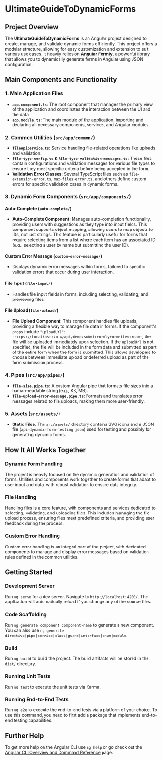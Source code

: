 # UltimateGuideToDynamicForms

## Project Overview

The **UltimateGuideToDynamicForms** is an Angular project designed to create, manage, and validate dynamic forms efficiently. This project offers a modular structure, allowing for easy customization and extension to suit various use cases. It heavily relies on **Angular Formly**, a powerful library that allows you to dynamically generate forms in Angular using JSON configuration.

## Main Components and Functionality

### 1. Main Application Files
- **`app.component.ts`**: The root component that manages the primary view of the application and coordinates the interaction between the UI and the data.
- **`app.module.ts`**: The main module of the application, importing and declaring all necessary components, services, and Angular modules.

### 2. Common Utilities (`src/app/common/`)
- **`fileApiService.ts`**: Service handling file-related operations like uploads and validation.
- **`file-type-config.ts` & `file-type-validation-messages.ts`**: These files contain configurations and validation messages for various file types to ensure they meet specific criteria before being accepted in the form.
- **Validation Error Classes**: Several TypeScript files such as `file-extension-error.ts`, `max-files-error.ts`, and others define custom errors for specific validation cases in dynamic forms.

### 3. Dynamic Form Components (`src/app/components/`)

#### Auto-Complete (`auto-complete/`)
- **Auto-Complete Component**: Manages auto-completion functionality, providing users with suggestions as they type into input fields. This component supports object mapping, allowing users to map objects to IDs, not just strings. This feature is particularly useful for forms that require selecting items from a list where each item has an associated ID (e.g., selecting a user by name but submitting the user ID).

#### Custom Error Message (`custom-error-message/`)
- Displays dynamic error messages within forms, tailored to specific validation errors that occur during user interaction.

#### File Input (`file-input/`)
- Handles file input fields in forms, including selecting, validating, and previewing files.

#### File Upload (`file-upload/`)
- **File Upload Component**: This component handles file uploads, providing a flexible way to manage file data in forms. If the component's `props` include `"uploadUrl": "https://localhost:7014/api/demo/SubmitFormlyFormFileStream"`, the file will be uploaded immediately upon selection. If the `uploadUrl` is not specified, the file will be included in the form data and submitted as part of the entire form when the form is submitted. This allows developers to choose between immediate upload or deferred upload as part of the form submission process.

### 4. Pipes (`src/app/pipes/`)
- **`file-size.pipe.ts`**: A custom Angular pipe that formats file sizes into a human-readable string (e.g., KB, MB).
- **`file-upload-error-message.pipe.ts`**: Formats and translates error messages related to file uploads, making them more user-friendly.

### 5. Assets (`src/assets/`)
- **Static Files**: The `src/assets/` directory contains SVG icons and a JSON file (`api-dynamic-form-testing.json`) used for testing and possibly for generating dynamic forms.

## How It All Works Together

### Dynamic Form Handling
The project is heavily focused on the dynamic generation and validation of forms. Utilities and components work together to create forms that adapt to user input and data, with robust validation to ensure data integrity.

### File Handling
Handling files is a core feature, with components and services dedicated to selecting, validating, and uploading files. This includes managing the file upload process, ensuring files meet predefined criteria, and providing user feedback during the process.

### Custom Error Handling
Custom error handling is an integral part of the project, with dedicated components to manage and display error messages based on validation rules defined in the common utilities.

## Getting Started

### Development Server
Run `ng serve` for a dev server. Navigate to `http://localhost:4200/`. The application will automatically reload if you change any of the source files.

### Code Scaffolding
Run `ng generate component component-name` to generate a new component. You can also use `ng generate directive|pipe|service|class|guard|interface|enum|module`.

### Build
Run `ng build` to build the project. The build artifacts will be stored in the `dist/` directory.

### Running Unit Tests
Run `ng test` to execute the unit tests via [Karma](https://karma-runner.github.io).

### Running End-to-End Tests
Run `ng e2e` to execute the end-to-end tests via a platform of your choice. To use this command, you need to first add a package that implements end-to-end testing capabilities.

## Further Help

To get more help on the Angular CLI use `ng help` or go check out the [Angular CLI Overview and Command Reference](https://angular.io/cli) page.
